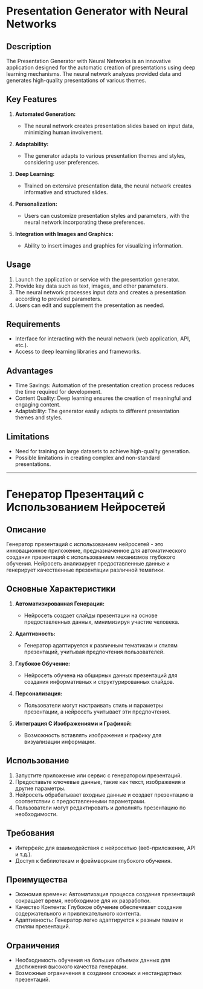 # Presentation Generator with Neural Networks

## Description

The Presentation Generator with Neural Networks is an innovative application designed for the automatic creation of presentations using deep learning mechanisms. The neural network analyzes provided data and generates high-quality presentations of various themes.

## Key Features

1. **Automated Generation:**
   - The neural network creates presentation slides based on input data, minimizing human involvement.

2. **Adaptability:**
   - The generator adapts to various presentation themes and styles, considering user preferences.

3. **Deep Learning:**
   - Trained on extensive presentation data, the neural network creates informative and structured slides.

4. **Personalization:**
   - Users can customize presentation styles and parameters, with the neural network incorporating these preferences.

5. **Integration with Images and Graphics:**
   - Ability to insert images and graphics for visualizing information.

## Usage

1. Launch the application or service with the presentation generator.
2. Provide key data such as text, images, and other parameters.
3. The neural network processes input data and creates a presentation according to provided parameters.
4. Users can edit and supplement the presentation as needed.

## Requirements

- Interface for interacting with the neural network (web application, API, etc.).
- Access to deep learning libraries and frameworks.

## Advantages

- Time Savings: Automation of the presentation creation process reduces the time required for development.
- Content Quality: Deep learning ensures the creation of meaningful and engaging content.
- Adaptability: The generator easily adapts to different presentation themes and styles.

## Limitations

- Need for training on large datasets to achieve high-quality generation.
- Possible limitations in creating complex and non-standard presentations.



---

# Генератор Презентаций с Использованием Нейросетей

## Описание

Генератор презентаций с использованием нейросетей - это инновационное приложение, предназначенное для автоматического создания презентаций с использованием механизмов глубокого обучения. Нейросеть анализирует предоставленные данные и генерирует качественные презентации различной тематики.

## Основные Характеристики

1. **Автоматизированная Генерация:**
   - Нейросеть создает слайды презентации на основе предоставленных данных, минимизируя участие человека.

2. **Адаптивность:**
   - Генератор адаптируется к различным тематикам и стилям презентаций, учитывая предпочтения пользователей.

3. **Глубокое Обучение:**
   - Нейросеть обучена на обширных данных презентаций для создания информативных и структурированных слайдов.

4. **Персонализация:**
   - Пользователи могут настраивать стиль и параметры презентации, а нейросеть учитывает эти предпочтения.

5. **Интеграция С Изображениями и Графикой:**
   - Возможность вставлять изображения и графику для визуализации информации.

## Использование

1. Запустите приложение или сервис с генератором презентаций.
2. Предоставьте ключевые данные, такие как текст, изображения и другие параметры.
3. Нейросеть обрабатывает входные данные и создает презентацию в соответствии с предоставленными параметрами.
4. Пользователи могут редактировать и дополнять презентацию по необходимости.

## Требования

- Интерфейс для взаимодействия с нейросетью (веб-приложение, API и т.д.).
- Доступ к библиотекам и фреймворкам глубокого обучения.

## Преимущества

- Экономия времени: Автоматизация процесса создания презентаций сокращает время, необходимое для их разработки.
- Качество Контента: Глубокое обучение обеспечивает создание содержательного и привлекательного контента.
- Адаптивность: Генератор легко адаптируется к разным темам и стилям презентаций.

## Ограничения

- Необходимость обучения на больших объемах данных для достижения высокого качества генерации.
- Возможные ограничения в создании сложных и нестандартных презентаций.
